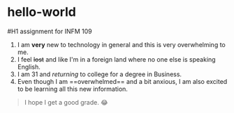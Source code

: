# hello-world
#H1 assignment for INFM 109
1. I am **very** new to technology in general and this is very overwhelming to me.
2. I feel ~~lost~~ and like I'm in a foreign land where no one else is speaking English. 
3. I am 31 and *returning* to college for a degree in Business. 
4. Even though I am ==overwhelmed== and a bit anxious, I am also excited to be learning all this new information. 
> I hope I get a good grade. :joy: 

